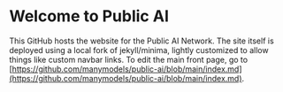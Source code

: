 # Welcome to Public AI

This GitHub hosts the website for the Public AI Network. The site itself is deployed using a local fork of jekyll/minima, lightly customized to allow things like custom navbar links. To edit the main front page, go to [https://github.com/manymodels/public-ai/blob/main/index.md](https://github.com/manymodels/public-ai/blob/main/index.md).
